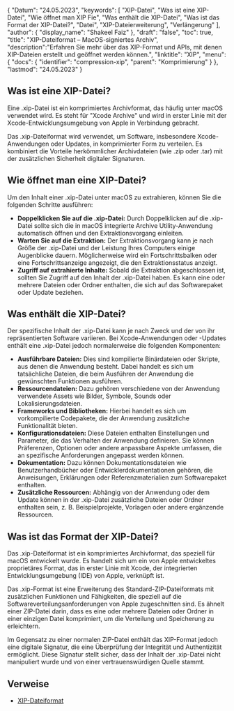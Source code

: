 {
"Datum": "24.05.2023",
  "keywords": [
"XIP-Datei",
"Was ist eine XIP-Datei",
"Wie öffnet man XIP Fie",
"Was enthält die XIP-Datei",
"Was ist das Format der XIP-Datei?",
"Datei",
"XIP-Dateierweiterung",
"Verlängerung"
],
  "author": {
"display_name": "Shakeel Faiz"
},
"draft": "false",
  "toc": true,
"title": "XIP-Dateiformat – MacOS-signiertes Archiv",
  "description":"Erfahren Sie mehr über das XIP-Format und APIs, mit denen XIP-Dateien erstellt und geöffnet werden können.",
"linktitle": "XIP",
  "menu": {
    "docs": {
      "identifier": "compression-xip",
"parent": "Komprimierung"
}
},
"lastmod": "24.05.2023"
}

## Was ist eine XIP-Datei?

Eine .xip-Datei ist ein komprimiertes Archivformat, das häufig unter macOS verwendet wird. Es steht für "Xcode Archive" und wird in erster Linie mit der Xcode-Entwicklungsumgebung von Apple in Verbindung gebracht.

Das .xip-Dateiformat wird verwendet, um Software, insbesondere Xcode-Anwendungen oder Updates, in komprimierter Form zu verteilen. Es kombiniert die Vorteile herkömmlicher Archivdateien (wie .zip oder .tar) mit der zusätzlichen Sicherheit digitaler Signaturen.

## Wie öffnet man eine XIP-Datei?

Um den Inhalt einer .xip-Datei unter macOS zu extrahieren, können Sie die folgenden Schritte ausführen:

- **Doppelklicken Sie auf die .xip-Datei:** Durch Doppelklicken auf die .xip-Datei sollte sich die in macOS integrierte Archive Utility-Anwendung automatisch öffnen und den Extraktionsvorgang einleiten.
- **Warten Sie auf die Extraktion:** Der Extraktionsvorgang kann je nach Größe der .xip-Datei und der Leistung Ihres Computers einige Augenblicke dauern. Möglicherweise wird ein Fortschrittsbalken oder eine Fortschrittsanzeige angezeigt, die den Extraktionsstatus anzeigt.
- **Zugriff auf extrahierte Inhalte:** Sobald die Extraktion abgeschlossen ist, sollten Sie Zugriff auf den Inhalt der .xip-Datei haben. Es kann eine oder mehrere Dateien oder Ordner enthalten, die sich auf das Softwarepaket oder Update beziehen.

## Was enthält die XIP-Datei?

Der spezifische Inhalt der .xip-Datei kann je nach Zweck und der von ihr repräsentierten Software variieren. Bei Xcode-Anwendungen oder -Updates enthält eine .xip-Datei jedoch normalerweise die folgenden Komponenten:

- **Ausführbare Dateien:** Dies sind kompilierte Binärdateien oder Skripte, aus denen die Anwendung besteht. Dabei handelt es sich um tatsächliche Dateien, die beim Ausführen der Anwendung die gewünschten Funktionen ausführen.
- **Ressourcendateien:** Dazu gehören verschiedene von der Anwendung verwendete Assets wie Bilder, Symbole, Sounds oder Lokalisierungsdateien.
- **Frameworks und Bibliotheken:** Hierbei handelt es sich um vorkompilierte Codepakete, die der Anwendung zusätzliche Funktionalität bieten.
- **Konfigurationsdateien:** Diese Dateien enthalten Einstellungen und Parameter, die das Verhalten der Anwendung definieren. Sie können Präferenzen, Optionen oder andere anpassbare Aspekte umfassen, die an spezifische Anforderungen angepasst werden können.
- **Dokumentation:** Dazu können Dokumentationsdateien wie Benutzerhandbücher oder Entwicklerdokumentationen gehören, die Anweisungen, Erklärungen oder Referenzmaterialien zum Softwarepaket enthalten.
- **Zusätzliche Ressourcen:** Abhängig von der Anwendung oder dem Update können in der .xip-Datei zusätzliche Dateien oder Ordner enthalten sein, z. B. Beispielprojekte, Vorlagen oder andere ergänzende Ressourcen.

## Was ist das Format der XIP-Datei?

Das .xip-Dateiformat ist ein komprimiertes Archivformat, das speziell für macOS entwickelt wurde. Es handelt sich um ein von Apple entwickeltes proprietäres Format, das in erster Linie mit Xcode, der integrierten Entwicklungsumgebung (IDE) von Apple, verknüpft ist.

Das .xip-Format ist eine Erweiterung des Standard-ZIP-Dateiformats mit zusätzlichen Funktionen und Fähigkeiten, die speziell auf die Softwareverteilungsanforderungen von Apple zugeschnitten sind. Es ähnelt einer ZIP-Datei darin, dass es eine oder mehrere Dateien oder Ordner in einer einzigen Datei komprimiert, um die Verteilung und Speicherung zu erleichtern.

Im Gegensatz zu einer normalen ZIP-Datei enthält das XIP-Format jedoch eine digitale Signatur, die eine Überprüfung der Integrität und Authentizität ermöglicht. Diese Signatur stellt sicher, dass der Inhalt der .xip-Datei nicht manipuliert wurde und von einer vertrauenswürdigen Quelle stammt.

## Verweise
* [XIP-Dateiformat](https://en.wikipedia.org/wiki/.XIP)

